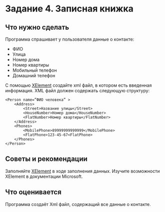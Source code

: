 # Задание 4. Записная книжка


## Что нужно сделать
Программа спрашивает у пользователя данные о контакте:

- ФИО
- Улица
- Номер дома
- Номер квартиры
- Мобильный телефон
- Домашний телефон


С помощью [XElement](https://docs.microsoft.com/en-us/dotnet/api/system.xml.linq.xelement?view=net-6.0) создайте xml файл, в котором есть введенная информация. XML файл должен содержать следующую структуру:

```
<Person name=”ФИО человека” >
    <Address>
        <Street>Название улицы</Street>
        <HouseNumber>Номер дома</HouseNumber>
        <FlatNumber>Номер квартиры</FlatNumber>
    </Address>
    <Phones>
        <MobilePhone>89999999999999</MobilePhone>
        <FlatPhone>123-45-67<FlatPhone>
    </Phones>
</Person>
```

## Советы и рекомендации
Заполняйте [XElement](https://docs.microsoft.com/en-us/dotnet/api/system.xml.linq.xelement?view=net-6.0) в ходе заполнения данных. Изучите возможности XElement в документации Microsoft.



## Что оценивается
Программа создаёт Xml файл, содержащий все данные о контакте.
